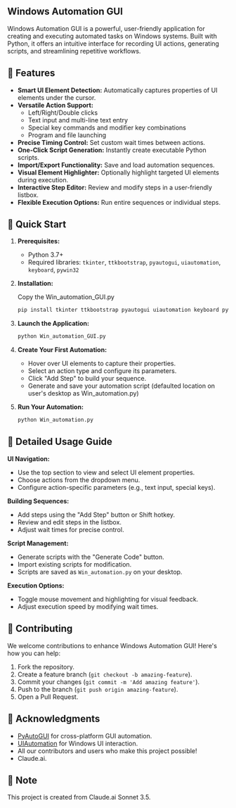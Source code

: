 ## Windows Automation GUI

Windows Automation GUI is a powerful, user-friendly application for creating and executing automated tasks on Windows systems. Built with Python, it offers an intuitive interface for recording UI actions, generating scripts, and streamlining repetitive workflows.

## 🌟 Features

- **Smart UI Element Detection:** Automatically captures properties of UI elements under the cursor.
- **Versatile Action Support:** 
    - Left/Right/Double clicks
    - Text input and multi-line text entry
    - Special key commands and modifier key combinations
    - Program and file launching
- **Precise Timing Control:** Set custom wait times between actions.
- **One-Click Script Generation:** Instantly create executable Python scripts.
- **Import/Export Functionality:** Save and load automation sequences.
- **Visual Element Highlighter:** Optionally highlight targeted UI elements during execution.
- **Interactive Step Editor:** Review and modify steps in a user-friendly listbox.
- **Flexible Execution Options:** Run entire sequences or individual steps.

## 🚀 Quick Start

1. **Prerequisites:**
   - Python 3.7+
   - Required libraries: `tkinter`, `ttkbootstrap`, `pyautogui`, `uiautomation`, `keyboard`, `pywin32`

2. **Installation:**

   Copy the Win_automation_GUI.py
   ```bash
   pip install tkinter ttkbootstrap pyautogui uiautomation keyboard pywin32
   ```

3. **Launch the Application:**

   ```python
   python Win_automation_GUI.py
   ```

4. **Create Your First Automation:**
   - Hover over UI elements to capture their properties.
   - Select an action type and configure its parameters.
   - Click "Add Step" to build your sequence.
   - Generate and save your automation script (defaulted location on user's desktop as Win_automation.py)

5. **Run Your Automation:**

   ```python
   python Win_automation.py
   ```

## 📖 Detailed Usage Guide

**UI Navigation:**

- Use the top section to view and select UI element properties.
- Choose actions from the dropdown menu.
- Configure action-specific parameters (e.g., text input, special keys).

**Building Sequences:**

- Add steps using the "Add Step" button or Shift hotkey.
- Review and edit steps in the listbox.
- Adjust wait times for precise control.

**Script Management:**

- Generate scripts with the "Generate Code" button.
- Import existing scripts for modification.
- Scripts are saved as `Win_automation.py` on your desktop.

**Execution Options:**

- Toggle mouse movement and highlighting for visual feedback.
- Adjust execution speed by modifying wait times.

## 🤝 Contributing

We welcome contributions to enhance Windows Automation GUI! Here's how you can help:

1. Fork the repository.
2. Create a feature branch (`git checkout -b amazing-feature`).
3. Commit your changes (`git commit -m 'Add amazing feature'`).
4. Push to the branch (`git push origin amazing-feature`).
5. Open a Pull Request.

## 🙏 Acknowledgments

- [PyAutoGUI](https://pyautogui.readthedocs.io/en/latest/) for cross-platform GUI automation.
- [UIAutomation](https://pywinauto.readthedocs.io/en/latest/code/pywinauto.uia_defines.html) for Windows UI interaction.
- All our contributors and users who make this project possible!
- Claude.ai.

## 📌 Note

This project is created from Claude.ai Sonnet 3.5.
